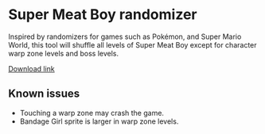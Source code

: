 # Super Meat Boy randomizer
Inspired by randomizers for games such as Pokémon, and Super Mario World, this tool will shuffle all levels of Super Meat Boy except for character warp zone levels and boss levels.

[Download link](https://github.com/negative-seven/smb-randomizer/releases)

## Known issues
* Touching a warp zone may crash the game.
* Bandage Girl sprite is larger in warp zone levels.
